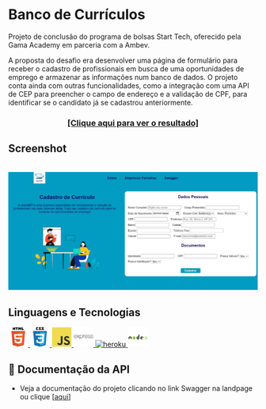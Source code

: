 # Banco de Currículos
Projeto de conclusão do programa de bolsas Start Tech, oferecido pela Gama Academy em parceria com a Ambev. 

A proposta do desafio era desenvolver uma página de formulário para receber o cadastro de profissionais em busca de uma oportunidades de emprego e armazenar as informações num banco de dados. O projeto conta ainda com outras funcionalidades, como a integração com uma API de CEP para preencher o campo de endereço e a validação de CPF, para identificar se o candidato já se cadastrou anteriormente.


<h3 align="center">
<a href="https://desafio-final-gama.herokuapp.com/">[Clique aqui para ver o resultado]<a>
</h3>

<h2 align="left">Screenshot</h2>

<br/>

<img src="/public/images/landpage_screenshot.jpg">

<br/>

## <h2 align="left"> Linguagens e Tecnologias</h2>
<p align="left"> <a href="https://www.w3.org/html/" target="_blank"> <img src="https://raw.githubusercontent.com/devicons/devicon/master/icons/html5/html5-original-wordmark.svg" alt="html5" width="40" height="40"/> </a> <a href="https://www.w3schools.com/css/" target="_blank"> <img src="https://raw.githubusercontent.com/devicons/devicon/master/icons/css3/css3-original-wordmark.svg" alt="css3" width="40" height="40"/> </a> <a href="https://developer.mozilla.org/en-US/docs/Web/JavaScript" target="_blank"> <img src="https://raw.githubusercontent.com/devicons/devicon/master/icons/javascript/javascript-original.svg" alt="javascript" width="40" height="40"/> <a href="https://expressjs.com" target="_blank"> <img src="https://raw.githubusercontent.com/devicons/devicon/master/icons/express/express-original-wordmark.svg" alt="express" width="40" height="40"/> </a> <a href="https://heroku.com" target="_blank"> <img src="https://www.vectorlogo.zone/logos/heroku/heroku-icon.svg" alt="heroku" width="40" height="40"/> </a> <a href="https://nodejs.org" target="_blank"> <img src="https://raw.githubusercontent.com/devicons/devicon/master/icons/nodejs/nodejs-original-wordmark.svg" alt="nodejs" width="40" height="40"/> </a>

<br/>

## 🚀 Documentação da API

* Veja a documentação do projeto clicando no link Swagger na landpage ou clique [[aqui](https://desafio-final-gama.herokuapp.com/api/docs/)]

<br/>
